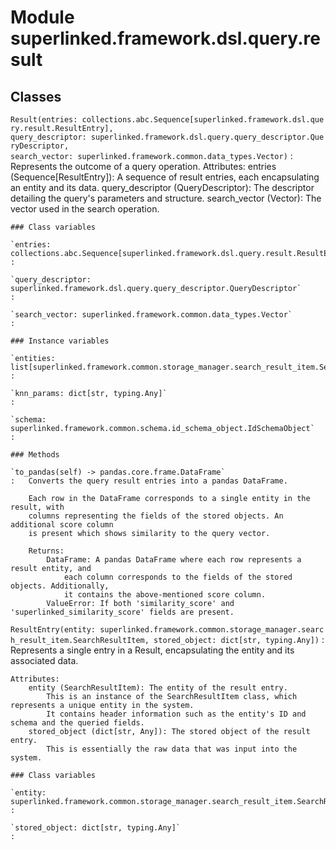 Module superlinked.framework.dsl.query.result
=============================================

Classes
-------

`Result(entries: collections.abc.Sequence[superlinked.framework.dsl.query.result.ResultEntry], query_descriptor: superlinked.framework.dsl.query.query_descriptor.QueryDescriptor, search_vector: superlinked.framework.common.data_types.Vector)`
:   Represents the outcome of a query operation.
    Attributes:
        entries (Sequence[ResultEntry]): A sequence of result entries, each encapsulating an entity and its data.
        query_descriptor (QueryDescriptor): The descriptor detailing the query's parameters and structure.
        search_vector (Vector): The vector used in the search operation.

    ### Class variables

    `entries: collections.abc.Sequence[superlinked.framework.dsl.query.result.ResultEntry]`
    :

    `query_descriptor: superlinked.framework.dsl.query.query_descriptor.QueryDescriptor`
    :

    `search_vector: superlinked.framework.common.data_types.Vector`
    :

    ### Instance variables

    `entities: list[superlinked.framework.common.storage_manager.search_result_item.SearchResultItem]`
    :

    `knn_params: dict[str, typing.Any]`
    :

    `schema: superlinked.framework.common.schema.id_schema_object.IdSchemaObject`
    :

    ### Methods

    `to_pandas(self) ‑> pandas.core.frame.DataFrame`
    :   Converts the query result entries into a pandas DataFrame.
        
        Each row in the DataFrame corresponds to a single entity in the result, with
        columns representing the fields of the stored objects. An additional score column
        is present which shows similarity to the query vector.
        
        Returns:
            DataFrame: A pandas DataFrame where each row represents a result entity, and
                each column corresponds to the fields of the stored objects. Additionally,
                it contains the above-mentioned score column.
            ValueError: If both 'similarity_score' and 'superlinked_similarity_score' fields are present.

`ResultEntry(entity: superlinked.framework.common.storage_manager.search_result_item.SearchResultItem, stored_object: dict[str, typing.Any])`
:   Represents a single entry in a Result, encapsulating the entity and its associated data.
    
    Attributes:
        entity (SearchResultItem): The entity of the result entry.
            This is an instance of the SearchResultItem class, which represents a unique entity in the system.
            It contains header information such as the entity's ID and schema and the queried fields.
        stored_object (dict[str, Any]): The stored object of the result entry.
            This is essentially the raw data that was input into the system.

    ### Class variables

    `entity: superlinked.framework.common.storage_manager.search_result_item.SearchResultItem`
    :

    `stored_object: dict[str, typing.Any]`
    :
